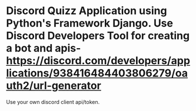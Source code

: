 ﻿# Discord Quizz Application using Python's Framework Django. Use Discord Developers Tool for creating a bot and apis- https://discord.com/developers/applications/938416484403806279/oauth2/url-generator
Use your own discord client api/token.
